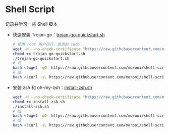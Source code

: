 # Shell Script

记录并学习一些 Shell 脚本

- 快速安装 Trojan-go：[trojan-go-quickstart.sh](./trojan-go-quickstart.sh)
  
  ``` bash
  # 使用 root 用户运行，或添加 sudo
  wget -N --no-check-certificate "https://raw.githubusercontent.com/morooi/shell-script/master/trojan-go-quickstart.sh"
  chmod +x trojan-go-quickstart.sh
  ./trojan-go-quickstart.sh
  # 或
  bash <(wget -qO- https://raw.githubusercontent.com/morooi/shell-script/master/trojan-go-quickstart.sh)
  # 或
  bash <(curl -sL https://raw.githubusercontent.com/morooi/shell-script/master/trojan-go-quickstart.sh)
  ```

- 安装 zsh 和 oh-my-zsh：[install-zsh.sh](./install-zsh.sh)

  ``` bash
  wget -N --no-check-certificate "https://raw.githubusercontent.com/morooi/shell-script/master/install-zsh.sh"
  chmod +x install-zsh.sh
  ./install-zsh.sh
  # 或
  bash <(wget -qO- https://raw.githubusercontent.com/morooi/shell-script/master/install-zsh.sh)
  # 或
  bash <(curl -sL https://raw.githubusercontent.com/morooi/shell-script/master/install-zsh.sh)
  ```
